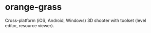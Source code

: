 # orange-grass
Cross-platform (iOS, Android, Windows) 3D shooter with toolset (level editor, resource viewer).
